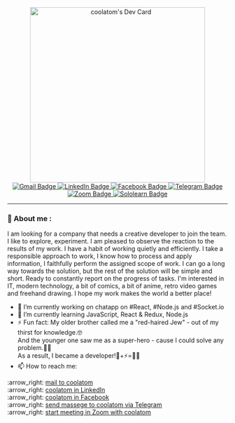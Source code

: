 <div id="header" align="center">
<a href="https://app.daily.dev/coolatom"><img src="https://api.daily.dev/devcards/c7ad859a6afd4d5c8853aae8001ff794.png?r=l97" width="400" alt="coolatom's Dev Card"/></a>
</div>
<div id="badges" align="center">
<a href="mailto:artemkucheriaviy@gmail.com?Subject=Hello from GitHub!">
<img src="https://img.shields.io/badge/Gmail-D14836?style=for-the-badge&logo=gmail&logoColor=white" alt="Gmail Badge"/>
</a>
<a href="https://www.linkedin.com/in/artemkucheriavyi" target="_blank">
<img src="https://img.shields.io/badge/LinkedIn-0077B5?style=for-the-badge&logo=linkedin&logoColor=white" alt="LinkedIn Badge"/>
</a>
<a href="https://www.facebook.com/artem.kucheriavyi/" target="_blank">
<img src="https://img.shields.io/badge/Facebook-1877F2?style=for-the-badge&logo=facebook&logoColor=white" alt="Facebook Badge"/>
</a>
<a href="https://t.me/kartemo" target="_blank">
<img src="https://img.shields.io/badge/Telegram-2CA5E0?style=for-the-badge&logo=telegram&logoColor=white" alt="Telegram Badge"/>
</a>
<a href="https://us04web.zoom.us/j/9920662363?pwd=R2FyUVBkZVhpRWNmZDcxNVBrUUM2Zz09" target="_blank">
<img src="https://img.shields.io/badge/Zoom-2D8CFF?style=for-the-badge&logo=zoom&logoColor=white" alt="Zoom Badge"/>
</a>
<a href="https://www.sololearn.com/profile/1063802" target="_blank">
<img src="https://img.shields.io/badge/-Sololearn-3a464b?style=for-the-badge&logo=Sololearn&logoColor=white" alt="Sololearn Badge"/>
</a>
</div>

---
### :person_in_tuxedo:	About me :
I am looking for a company that needs a creative developer to join the team.
I like to explore, experiment. I am pleased to observe the reaction to the results of my work. I have a habit of working quietly and efficiently.
I take a responsible approach to work, I know how to process and apply information, I faithfully perform the assigned scope of work. I can go a long way towards the solution, but the rest of the solution will be simple and short.
Ready to constantly report on the progress of tasks.
I'm interested in IT, modern technology, a bit of comics, a bit of anime, retro video games and freehand drawing.
I hope my work makes the world a better place!
- 🔭 I’m currently working on chatapp on #React, #Node.js and #Socket.io
- 🌱 I’m currently learning JavaScript, React & Redux, Node.js
- ⚡ Fun fact:
My older brother called me a "red-haired Jew" - out of my thirst for knowledge.:nerd_face:	
And the younger one saw me as a super-hero - cause I could solve any problem.:superhero_man:	
As a result, I became a developer!:microscope:+:zap:=:man_technologist:
- 📫 How to reach me:
<div id="contact" align="left">
	<p>		:arrow_right:	<a href="mailto:artemkucheriaviy@gmail.com?Subject=Hello from GitHub!">mail to 		coolatom</a>
	<br />  :arrow_right:	<a href="https://www.linkedin.com/in/artemkucheriavyi" target="_blank">coolatom in LinkedIn</a>
	<br />  :arrow_right:	<a href="https://www.facebook.com/artem.kucheriavyi/" target="_blank">coolatom in Facebook</a>
	<br />  :arrow_right:	<a href="https://t.me/kartemo" target="_blank">send massege to coolatom via Telegram</a>
	<br />  :arrow_right:	<a href="https://us04web.zoom.us/j/9920662363?pwd=R2FyUVBkZVhpRWNmZDcxNVBrUUM2Zz09" target="_blank">start meeting in Zoom with coolatom</a>
</div>


